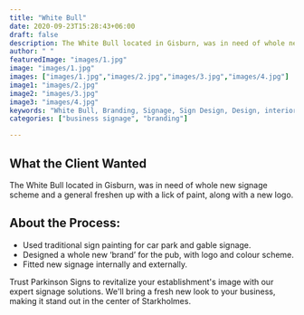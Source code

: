```yaml
---
title: "White Bull"
date: 2020-09-23T15:28:43+06:00
draft: false
description: The White Bull located in Gisburn, was in need of whole new signage scheme and a general freshen up with a lick of paint, along with a new logo.
author: " "
featuredImage: "images/1.jpg"
image: "images/1.jpg"
images: ["images/1.jpg","images/2.jpg","images/3.jpg","images/4.jpg"]
image1: "images/2.jpg"
image2: "images/3.jpg"
image3: "images/4.jpg"
keywords: "White Bull, Branding, Signage, Sign Design, Design, interior signage, exterior design"
categories: ["business signage", "branding"]

---
```

## What the Client Wanted
The White Bull located in Gisburn, was in need of whole new signage scheme and a general freshen up with a lick of paint, along with a new logo.

## About the Process:
- Used traditional sign painting for car park and gable signage.
- Designed a whole new ‘brand’ for the pub, with logo and colour scheme.
- Fitted new signage internally and externally.


Trust Parkinson Signs to revitalize your establishment's image with our expert signage solutions. We'll bring a fresh new look to your business, making it stand out in the center of Starkholmes.

